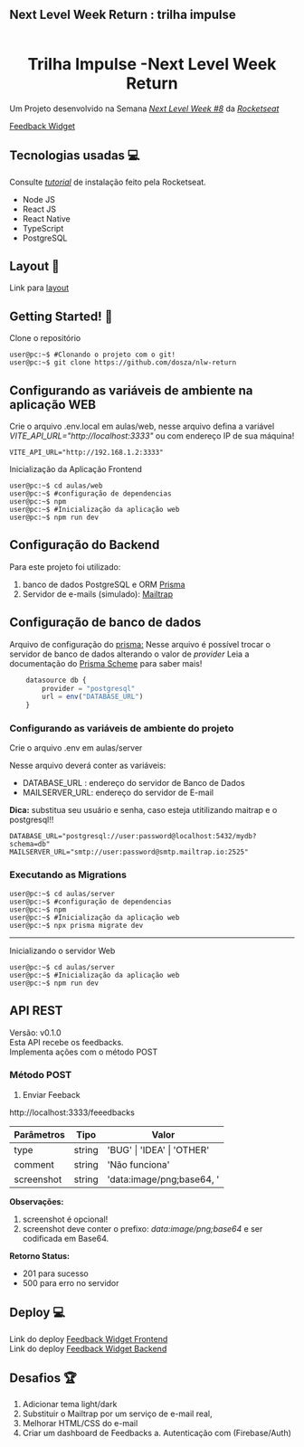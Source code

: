 Next Level Week Return : trilha impulse
--
<p align="center">
    <img src="data:image/gif;base64,R0lGODlhAQABAIAAAAAAAP///yH5BAEAAAAALAAAAAABAAEAAAIBRAA7">
</p>


<h1 align="center">Trilha Impulse -Next Level Week Return </h1>


Um Projeto desenvolvido na Semana *[Next Level Week \#8](https://nextlevelweek.com)* da *[Rocketseat](https://rocketseat.com.br/)*

[Feedback Widget](https://efficient-sloth-d85.notion.site/Impulse-58f2daadb8e1433894420cbc57571087)

Tecnologias usadas 💻️
---
Consulte  *[tutorial](https://efficient-sloth-d85.notion.site/Instalando-o-Node-js-f00c900c9c584026ba153dbe67dd2c50)* de instalação feito pela Rocketseat.
+ Node JS
+ React JS
+ React Native
+ TypeScript
+ PostgreSQL 

Layout 📌️
---
Link para [layout](https://www.figma.com/community/file/1102912516166573468/Feedback-Widget)

Getting Started! 🚀️
---
Clone o repositório
```console
user@pc:~$ #Clonando o projeto com o git!
user@pc:~$ git clone https://github.com/dosza/nlw-return
```


## Configurando as variáveis de ambiente na aplicação WEB ##

Crie o arquivo .env.local  em aulas/web, nesse arquivo defina a variável *VITE_API_URL="http://localhost:3333"* ou com endereço IP de sua máquina!

```env
VITE_API_URL="http://192.168.1.2:3333"
```

Inicialização da Aplicação Frontend
```console
user@pc:~$ cd aulas/web
user@pc:~$ #configuração de dependencias
user@pc:~$ npm
user@pc:~$ #Inicialização da aplicação web
user@pc:~$ npm run dev
```

Configuração do Backend
---

Para este projeto foi utilizado:
1.	banco de dados PostgreSQL e ORM [Prisma](https://www.prisma.io/)
2.	Servidor de e-mails (simulado): [Mailtrap](https://mailtrap.io)



## Configuração de banco de dados ##

Arquivo de configuração do [prisma:](https://github.com/dosza/nlw-return/blob/main/server/prisma/schema.prisma)
Nesse arquivo é possível trocar o servidor de banco de dados alterando  o valor de *provider*
Leia a documentação do [Prisma Scheme](https://pris.ly/d/prisma-schema) para saber mais!


```javascript
	datasource db {
		provider = "postgresql"
		url = env("DATABASE_URL")
	}
````

### Configurando as variáveis de ambiente do projeto ###
Crie o arquivo .env em aulas/server

Nesse arquivo deverá conter as variáveis:
+	DATABASE_URL : endereço do servidor de Banco de Dados
+	MAILSERVER_URL: endereço do servidor de E-mail

**Dica:** substitua seu usuário e senha, caso esteja utitilizando maitrap e o postgresql!!

```env
DATABASE_URL="postgresql://user:password@localhost:5432/mydb?schema=db"
MAILSERVER_URL="smtp://user:password@smtp.mailtrap.io:2525"

```

### Executando as Migrations ###
```console
user@pc:~$ cd aulas/server
user@pc:~$ #configuração de dependencias
user@pc:~$ npm
user@pc:~$ #Inicialização da aplicação web
user@pc:~$ npx prisma migrate dev
```
---
Inicializando o servidor Web
```console
user@pc:~$ cd aulas/server
user@pc:~$ #Inicialização da aplicação web
user@pc:~$ npm run dev
```


## API REST ##
Versão: v0.1.0<br/>
Esta API recebe os feedbacks.<br/>Implementa ações com o método POST

### Método POST
1.  Enviar Feeback

http://localhost:3333/feeedbacks

Parâmetros | Tipo| Valor
-----------|-----------|-----------
type 		        | string  | 'BUG' \| 'IDEA' \| 'OTHER'
comment              | string  | 'Não funciona'
screenshot        | string  | 'data:image/png;base64, '



**Observações:** 
1. 	screenshot é opcional!
2.	screenshot deve conter o prefixo: *data:image/png;base64* e ser codificada em Base64.


**Retorno Status:**

+	201 para sucesso
+	500 para erro no servidor

Deploy 💻️
---
Link do deploy [Feedback Widget Frontend](https://nlw-return-gules.vercel.app)<br/>
Link do deploy [Feedback Widget Backend](https://nlw-return-production-ca43.up.railway.app)


Desafios 🏆️
---

1.	Adicionar tema light/dark
2.	Substituir o Mailtrap por um serviço de e-mail real,
3.	Melhorar HTML/CSS do e-mail
4.	Criar um dashboard de Feedbacks
	a.	Autenticação com (Firebase/Auth)

